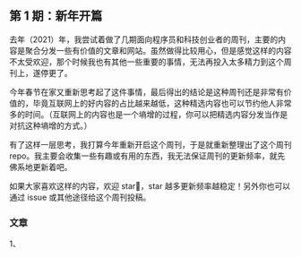 ## 第 1 期：新年开篇

去年（2021）年，我尝试着做了几期面向程序员和科技创业者的周刊，主要的内容是聚合分发一些有价值的文章和网站。虽然做得比较用心，但是感觉这样的内容不太受欢迎，那个时候我也有其他一些重要的事情，无法再投入太多精力到这个周刊上，遂停更了。

今年春节在家又重新思考起了这件事情，最后得出的结论是这种周刊还是非常有价值的，毕竟互联网上的好内容的占比越来越低，这种精选内容也可以节约他人非常多的时间。（互联网上的内容也是一个墒增的过程，你可以把精选内容分发当作是对抗这种墒增的方式。）

有了这样一层思考，我打算今年重新开启这个周刊，于是就重新整理出了这个周刊 repo。我主要会收集一些有趣或有用的东西，我无法保证周刊的更新频率，就先佛系地更新着吧。

如果大家喜欢这样的内容，欢迎 star🌟，star 越多更新频率越稳定！另外你也可以通过 issue 或其他途径给这个周刊投稿。

### 文章

1、